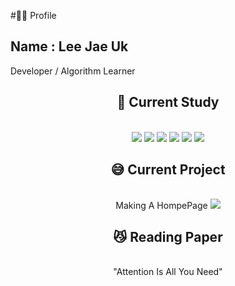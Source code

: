 #🙋‍♂️ Profile
## Name : Lee Jae Uk
Developer / Algorithm Learner


<div align="center">
    <h2>📖 Current Study</h2>
</div>
<br/>
<div align="center">
    <img src="https://img.shields.io/badge/VSCode-007ACC?style=flat-square&logo=Visual%20Studio%20Code&logoColor=white" />
    <img src="https://img.shields.io/badge/Python-3776AB?style=flat-square&logo=Python&logoColor=white" />
    <img src="https://img.shields.io/badge/C-A8B9CC?style=flat-square&logo=c&logoColor=white" />
    <img src="https://img.shields.io/badge/C++-00599C?style=flat-square&logo=cplusplus&logoColor=white" />
    <img src="https://img.shields.io/badge/Github-181717?style=flat-square&logo=github&logoColor=white" />
    <img src="https://img.shields.io/badge/Linux-FCC624?style=flat-square&logo=Linux&logoColor=black" />
</div>


<div align="Center">
    <h2>😅 Current Project</h2>
</div>
<br/>
<div align="center">
    <p1>Making A HompePage</p1>
    <img src="https://img.shields.io/badge/Node.js-339933?style=flat-square&logo=Node.js&logoColor=white" />
    
</div>


<div align="Center">
    <h2>😼 Reading Paper</h2>
</div>
<br/>
<div align="center">
    <p1 href="https://proceedings.neurips.cc/paper_files/paper/2017/file/3f5ee243547dee91fbd053c1c4a845aa-Paper.pdf">"Attention Is All You Need" </p1>

    
</div>
